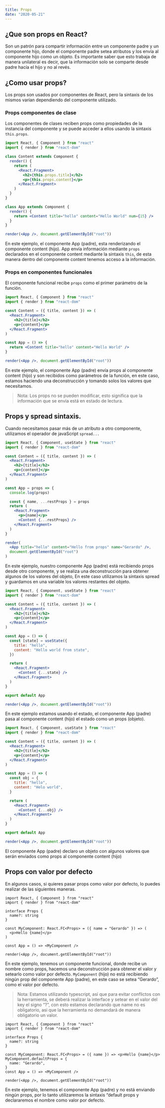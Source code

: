 ```yaml
---
title: Props
date: "2020-05-21"
---
```


## ¿Que son props en React?

Son un patrón para compartir información entre un componente padre y un componente hijo, donde el componente padre setea atributos y los envía al componente hijo como un objeto. Es importante saber que esto trabaja de manera unilateral es decir, que la información solo se comparte desde padre hacía el hijo y no al revés.

## ¿Como usar props?

Los props son usados por componentes de React, pero la sintaxis de los mismos varían dependiendo del componente utilizado.

### Props componentes de clase

Los componentes de clases reciben props como propiedades de la instancia del componente y se puede acceder a ellos usando la sintaxis `this.props`.

```jsx
import React, { Component } from "react"
import { render } from "react-dom"

class Content extends Component {
  render() {
    return (
      <React.Fragment>
        <h2>{this.props.title}</h2>
        <p>{this.props.content}</p>
      </React.Fragment>
    )
  }
}

class App extends Component {
  render() {
    return <Content title="hello" content="Hello World" num={15} />
  }
}

render(<App />, document.getElementById("root"))
```

En este ejemplo, el componente App (padre), esta renderizando el componente content (hijo). App envía información mediante `props` declarados en el componente content mediante la sintaxis `this`, de esta manera dentro del componente content tenemos acceso a la información.

### Props en componentes funcionales

El componente funcional recibe `props` como el primer parámetro de la función.

```jsx
import React, { Component } from "react"
import { render } from "react-dom"

const Content = ({ title, content }) => (
  <React.Fragment>
    <h2>{title}</h2>
    <p>{content}</p>
  </React.Fragment>
)

const App = () => {
  return <Content title="hello" content="Hello World" />
}

render(<App />, document.getElementById("root"))
```

En este ejemplo, el componente App (padre) envía props al componente content (hijo) y son recibidos como parámetros de la función, en este caso, estamos haciendo una deconstrucción y tomando solos los valores que necesitamos.

> Nota: Los props no se pueden modificar, esto significa que la información que se envia está en estado de lectura.

## Props y spread sintaxis.

Cuando necesitamos pasar más de un atributo a otro componente, utilizamos el operador de javaScript `spread...`

```jsx
import React, { Component, useState } from "react"
import { render } from "react-dom"

const Content = ({ title, content }) => (
  <React.Fragment>
    <h2>{title}</h2>
    <p>{content}</p>
  </React.Fragment>
)

const App = props => {
  console.log(props)

  const { name, ...restProps } = props
  return (
    <React.Fragment>
      <p>{name}</p>
      <Content {...restProps} />
    </React.Fragment>
  )
}

render(
  <App title="hello" content="Hello from props" name="Gerardo" />,
  document.getElementById("root")
)
```

En este ejemplo, nuestro componente App (padre) está recibiendo props desde otro componente, y se realiza una deconstrucción para obtener algunos de los valores del objeto, En este caso utilizamos la sintaxis spread y guardamos en una variable los valores restantes del objeto.

```jsx
import React, { Component, useState } from "react"
import { render } from "react-dom"

const Content = ({ title, content }) => (
  <React.Fragment>
    <h2>{title}</h2>
    <p>{content}</p>
  </React.Fragment>
)

const App = () => {
  const [state] = useState({
    title: "hello",
    content: "Hello world from state",
  })

  return (
    <React.Fragment>
      <Content {...state} />
    </React.Fragment>
  )
}

export default App

render(<App />, document.getElementById("root"))
```

En este ejemplo estamos usando el estado, el componente App (padre) pasa al componente content (hijo) el estado como un props (objeto).

```jsx
import React, { Component, useState } from "react"
import { render } from "react-dom"

const Content = ({ title, content }) => (
  <React.Fragment>
    <h2>{title}</h2>
    <p>{content}</p>
  </React.Fragment>
)

const App = () => {
  const obj = {
    title: "hello",
    content: "Helo world",
  }

  return (
    <React.Fragment>
      <Content {...obj} />
    </React.Fragment>
  )
}

export default App

render(<App />, document.getElementById("root"))
```

El componente App (padre) declaro un objeto con algunos valores que serán enviados como props al componente content (hijo)

## Props con valor por defecto

En algunos casos, si quieres pasar props como valor por defecto, lo puedes realizar de las siguientes maneras.

```tsx
import React, { Component } from "react"
import { render } from "react-dom"

interface Props {
  name?: string
}

const MyComponent: React.FC<Props> = ({ name = "Gerardo" }) => (
  <p>Hello {name}</p>
)

const App = () => <MyComponent />

render(<App />, document.getElementById("root"))
```

En este ejemplo, tenemos un componente funcional, donde recibe un nombre como props, hacemos una deconstrucción para obtener el valor y setearlo como valor por defecto. `MyComponent` (hijo) no está recibiendo ningún prop del componente App (padre), en este caso se setea “Gerardo”, como el valor por defecto.

> Nota: Estamos utilizando typescript, así que para evitar conflictos con la herramienta, se deberá realizar la interface y setear en el valor del key el signo “?”, con esto estamos declarando que name no es obligatorio, asi que la herramienta no demandará de manera obligatorio un valor.

```tsx
import React, { Component } from "react"
import { render } from "react-dom"

interface Props {
  name?: string
}

const MyComponent: React.FC<Props> = ({ name }) => <p>Hello {name}</p>
MyComponent.defaultProps = {
  name: "Gerardo",
}
const App = () => <MyComponent />

render(<App />, document.getElementById("root"))
```

En este ejemplo, tenemos el componente App (padre) y no está enviando ningún props, por lo tanto utilizaremos la sintaxis “default props y declararemos el nombre como valor por defecto.
